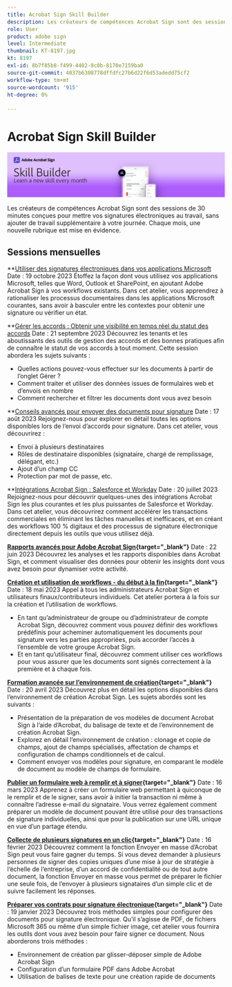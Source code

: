 ```yaml
---
title: Acrobat Sign Skill Builder
description: Les créateurs de compétences Acrobat Sign sont des sessions de 30 minutes conçues pour mettre vos signatures électroniques au service de votre journée, sans ajouter de travail supplémentaire
role: User
product: adobe sign
level: Intermediate
thumbnail: KT-8197.jpg
kt: 8197
exl-id: 8b7f85b8-f499-4402-8c0b-8170e7159ba0
source-git-commit: 4037b6308778dffdfc27b6d22f6d53adedd75cf2
workflow-type: tm+mt
source-wordcount: '915'
ht-degree: 0%

---
```


# Acrobat Sign Skill Builder

![Bannière Gestionnaire de compétences](../assets/SB_Hero.png)

Les créateurs de compétences Acrobat Sign sont des sessions de 30 minutes conçues pour mettre vos signatures électroniques au travail, sans ajouter de travail supplémentaire à votre journée. Chaque mois, une nouvelle rubrique est mise en évidence.

## Sessions mensuelles

**[Utiliser des signatures électroniques dans vos applications Microsoft](https://teamwork.adobe.com/adobe-sign-skill-builder/attendease/networking/experience/7c88319e-04b7-4560-aad3-ba288d5cfc76/3bd16192-c4c9-4d66-9b1c-575ddcc3c6bb)
Date : 19 octobre 2023 Étoffez la façon dont vous utilisez vos applications Microsoft, telles que Word, Outlook et SharePoint, en ajoutant Adobe Acrobat Sign à vos workflows existants. Dans cet atelier, vous apprendrez à rationaliser les processus documentaires dans les applications Microsoft courantes, sans avoir à basculer entre les contextes pour obtenir une signature ou vérifier un état.

**[Gérer les accords : Obtenir une visibilité en temps réel du statut des accords](https://teamwork.adobe.com/adobe-sign-skill-builder/attendease/networking/experience/d326c8ab-3173-4c95-9e5a-0afeff4ce006/4bae4b11-516b-4e50-8f10-d116538fd710)
Date : 21 septembre 2023 Découvrez les tenants et les aboutissants des outils de gestion des accords et des bonnes pratiques afin de connaître le statut de vos accords à tout moment. Cette session abordera les sujets suivants :

* Quelles actions pouvez-vous effectuer sur les documents à partir de l’onglet Gérer ?
* Comment traiter et utiliser des données issues de formulaires web et d’envois en nombre
* Comment rechercher et filtrer les documents dont vous avez besoin

**[Conseils avancés pour envoyer des documents pour signature](https://teamwork.adobe.com/adobe-sign-skill-builder/attendease/networking/experience/4c4e8632-ba24-445f-a567-a9e76429bdf5/0a2f68ed-9a21-4911-9e38-15943c0e3f9a)
Date : 17 août 2023 Rejoignez-nous pour explorer en détail toutes les options disponibles lors de l’envoi d’accords pour signature. Dans cet atelier, vous découvrirez :

* Envoi à plusieurs destinataires
* Rôles de destinataire disponibles (signataire, chargé de remplissage, délégant, etc.)
* Ajout d’un champ CC
* Protection par mot de passe, etc.

**[Intégrations Acrobat Sign : Salesforce et Workday](https://teamwork.adobe.com/adobe-sign-skill-builder/attendease/networking/experience/8409ba8b-e4ee-4e99-80cc-33902027b80e/307d147e-4b85-4330-81af-5929f0dc5ae4)
Date : 20 juillet 2023 Rejoignez-nous pour découvrir quelques-unes des intégrations Acrobat Sign les plus courantes et les plus puissantes de Salesforce et Workday. Dans cet atelier, vous découvrirez comment accélérer les transactions commerciales en éliminant les tâches manuelles et inefficaces, et en créant des workflows 100 % digitaux et des processus de signature électronique directement depuis les outils que vous utilisez déjà.

**[Rapports avancés pour Adobe Acrobat Sign](https://adobe-sign-skill-builder.joinus.adobeevents.com/attendease/networking/experience/fa28b18d-ab38-47d4-8ae8-3e0161550bd3/60081eb2-f8a3-45b6-9d75-4f3a53b4c53a){target="_blank"}**
Date : 22 juin 2023 Découvrez les analyses et les rapports disponibles dans Acrobat Sign, et comment visualiser des données pour obtenir les insights dont vous avez besoin pour dynamiser votre activité.

**[Création et utilisation de workflows - du début à la fin](https://teamwork.adobe.com/adobe-sign-skill-builder/attendease/networking/experience/0fc7ccc5-eb36-47f0-a0d3-1fa3648c8fcf/42a9bbad-0a54-4c8c-8002-597d549600fe){target="_blank"}**
Date : 18 mai 2023 Appel à tous les administrateurs Acrobat Sign et utilisateurs finaux/contributeurs individuels. Cet atelier portera à la fois sur la création et l’utilisation de workflows.

* En tant qu’administrateur de groupe ou d’administrateur de compte Acrobat Sign, découvrez comment vous pouvez définir des workflows prédéfinis pour acheminer automatiquement les documents pour signature vers les parties appropriées, puis accorder l’accès à l’ensemble de votre groupe Acrobat Sign.
* Et en tant qu’utilisateur final, découvrez comment utiliser ces workflows pour vous assurer que les documents sont signés correctement à la première et à chaque fois.

**[Formation avancée sur l’environnement de création](https://adobe-sign-skill-builder.joinus.adobeevents.com/attendease/networking/experience/30c06b3c-60f7-4293-9cd2-2544104d9140/85ffced9-7613-4382-b3a3-43ba227af5ba){target="_blank"}**
Date : 20 avril 2023 Découvrez plus en détail les options disponibles dans l’environnement de création Acrobat Sign. Les sujets abordés sont les suivants :

* Présentation de la préparation de vos modèles de document Acrobat Sign à l’aide d’Acrobat, du balisage de texte et de l’environnement de création Acrobat Sign.
* Explorez en détail l’environnement de création : clonage et copie de champs, ajout de champs spécialisés, affectation de champs et configuration de champs conditionnels et de calcul.
* Comment envoyer vos modèles pour signature, en comparant le modèle de document au modèle de champs de formulaire.

**[Publier un formulaire web à remplir et à signer](https://adobe-sign-skill-builder.joinus.adobeevents.com/attendease/networking/experience/265580bf-245a-4751-9b51-c6877192d13a/9ae41cae-a53e-4b71-a748-2df0ee2e14c8){target="_blank"}**
Date : 16 mars 2023 Apprenez à créer un formulaire web permettant à quiconque de le remplir et de le signer, sans avoir à initier la transaction ni même à connaître l’adresse e-mail du signataire. Vous verrez également comment préparer un modèle de document pouvant être utilisé pour des transactions de signature individuelles, ainsi que pour la publication sur une URL unique en vue d’un partage étendu.

**[Collecte de plusieurs signatures en un clic](https://adobe-sign-skill-builder.joinus.adobeevents.com/attendease/networking/experience/552e5165-8762-4c73-9d41-8215d48a62cc/9d88acde-96fa-4d83-89e3-1296b94f4d90){target="_blank"}**
Date : 16 février 2023 Découvrez comment la fonction Envoyer en masse d’Acrobat Sign peut vous faire gagner du temps. Si vous devez demander à plusieurs personnes de signer des copies uniques d’une mise à jour de stratégie à l’échelle de l’entreprise, d’un accord de confidentialité ou de tout autre document, la fonction Envoyer en masse vous permet de préparer le fichier une seule fois, de l’envoyer à plusieurs signataires d’un simple clic et de suivre facilement les réponses.

**[Préparer vos contrats pour signature électronique](https://adobe-sign-skill-builder.joinus.adobeevents.com/attendease/networking/experience/c08f6e7e-2ced-48b8-8245-548302fe2df3/15f504a9-3420-4372-83c8-168115f15cbb){target="_blank"}**
Date : 19 janvier 2023 Découvrez trois méthodes simples pour configurer des documents pour signature électronique. Qu’il s’agisse de PDF, de fichiers Microsoft 365 ou même d’un simple fichier image, cet atelier vous fournira les outils dont vous avez besoin pour faire signer ce document. Nous aborderons trois méthodes :

* Environnement de création par glisser-déposer simple de Adobe Acrobat Sign
* Configuration d’un formulaire PDF dans Adobe Acrobat
* Utilisation de balises de texte pour une création rapide de documents